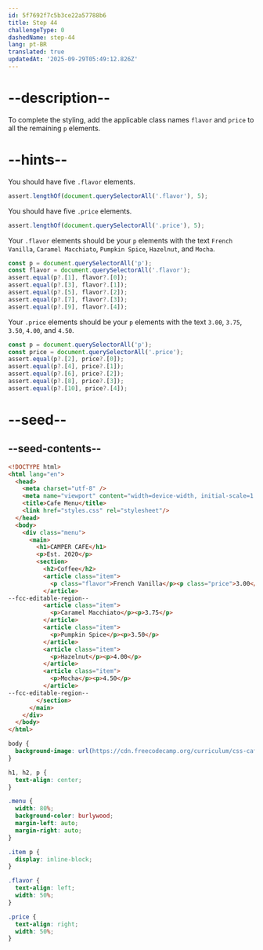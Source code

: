 ```yaml
---
id: 5f7692f7c5b3ce22a57788b6
title: Step 44
challengeType: 0
dashedName: step-44
lang: pt-BR
translated: true
updatedAt: '2025-09-29T05:49:12.826Z'
---
```


# --description--

To complete the styling, add the applicable class names `flavor` and `price` to all the remaining `p` elements.

# --hints--

You should have five `.flavor` elements.

```js
assert.lengthOf(document.querySelectorAll('.flavor'), 5);
```

You should have five `.price` elements.

```js
assert.lengthOf(document.querySelectorAll('.price'), 5);
```

Your `.flavor` elements should be your `p` elements with the text `French Vanilla`, `Caramel Macchiato`, `Pumpkin Spice`, `Hazelnut`, and `Mocha`.

```js
const p = document.querySelectorAll('p');
const flavor = document.querySelectorAll('.flavor');
assert.equal(p?.[1], flavor?.[0]);
assert.equal(p?.[3], flavor?.[1]);
assert.equal(p?.[5], flavor?.[2]);
assert.equal(p?.[7], flavor?.[3]);
assert.equal(p?.[9], flavor?.[4]);
```

Your `.price` elements should be your `p` elements with the text `3.00`, `3.75`, `3.50`, `4.00`, and `4.50`.

```js
const p = document.querySelectorAll('p');
const price = document.querySelectorAll('.price');
assert.equal(p?.[2], price?.[0]);
assert.equal(p?.[4], price?.[1]);
assert.equal(p?.[6], price?.[2]);
assert.equal(p?.[8], price?.[3]);
assert.equal(p?.[10], price?.[4]);
```

# --seed--

## --seed-contents--

```html
<!DOCTYPE html>
<html lang="en">
  <head>
    <meta charset="utf-8" />
    <meta name="viewport" content="width=device-width, initial-scale=1.0" />
    <title>Cafe Menu</title>
    <link href="styles.css" rel="stylesheet"/>
  </head>
  <body>
    <div class="menu">
      <main>
        <h1>CAMPER CAFE</h1>
        <p>Est. 2020</p>
        <section>
          <h2>Coffee</h2>
          <article class="item">
            <p class="flavor">French Vanilla</p><p class="price">3.00</p>
          </article>
--fcc-editable-region--
          <article class="item">
            <p>Caramel Macchiato</p><p>3.75</p>
          </article>
          <article class="item">
            <p>Pumpkin Spice</p><p>3.50</p>
          </article>
          <article class="item">
            <p>Hazelnut</p><p>4.00</p>
          </article>
          <article class="item">
            <p>Mocha</p><p>4.50</p>
          </article>
--fcc-editable-region--
        </section>
      </main>
    </div>
  </body>
</html>
```

```css
body {
  background-image: url(https://cdn.freecodecamp.org/curriculum/css-cafe/beans.jpg);
}

h1, h2, p {
  text-align: center;
}

.menu {
  width: 80%;
  background-color: burlywood;
  margin-left: auto;
  margin-right: auto;
}

.item p {
  display: inline-block;
}

.flavor {
  text-align: left;
  width: 50%;
}

.price {
  text-align: right;
  width: 50%;
}
```

